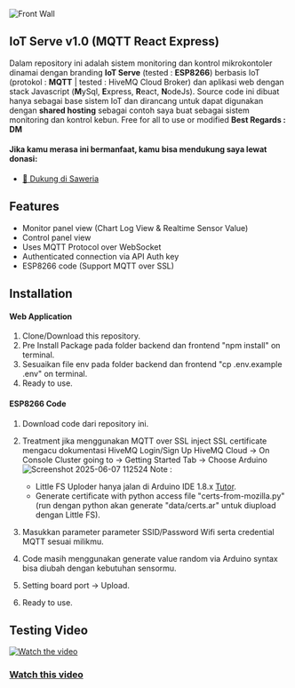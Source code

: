 ![Front Wall](https://github.com/user-attachments/assets/c773bb4b-0480-4c07-8387-2ff702dc290b)

## IoT Serve v1.0 (MQTT React Express)
Dalam repository ini adalah sistem monitoring dan kontrol mikrokontoler dinamai dengan branding **IoT Serve** (tested : **ESP8266**) berbasis IoT (protokol : **MQTT** | tested : HiveMQ Cloud Broker) dan aplikasi web dengan stack Javascript (**M**ySql, **E**xpress, **R**eact, **N**odeJs). Source code ini dibuat hanya sebagai base sistem IoT dan dirancang untuk dapat digunakan dengan **shared hosting** sebagai contoh saya buat sebagai sistem monitoring dan kontrol kebun. Free for all to use or modified **Best Regards : DM**

#### Jika kamu merasa ini bermanfaat, kamu bisa mendukung saya lewat donasi:
- [🎁 Dukung di Saweria](https://saweria.co/dmaulana)

## Features 
- Monitor panel view (Chart Log View & Realtime Sensor Value)
- Control panel view
- Uses MQTT Protocol over WebSocket
- Authenticated connection via API Auth key
- ESP8266 code (Support MQTT over SSL)

## Installation
#### Web Application
1. Clone/Download this repository.
2. Pre Install Package pada folder backend dan frontend "npm install" on terminal.
3. Sesuaikan file env pada folder backend dan frontend "cp .env.example .env" on terminal.
4. Ready to use.

#### ESP8266 Code
1. Download code dari repository ini.
2. Treatment jika menggunakan MQTT over SSL inject SSL certificate mengacu dokumentasi HiveMQ
   Login/Sign Up HiveMQ Cloud -> On Console Cluster going to -> Getting Started Tab -> Choose Arduino
   ![Screenshot 2025-06-07 112524](https://github.com/user-attachments/assets/35cd1de4-1ca7-461d-8fcc-42dec78361f0)
   Note :
   - Little FS Uploder hanya jalan di Arduino IDE 1.8.x [Tutor](https://randomnerdtutorials.com/install-esp8266-nodemcu-littlefs-arduino/).
   - Generate certificate with python access file "certs-from-mozilla.py" (run dengan python akan generate "data/certs.ar" untuk diupload dengan Little FS).
  
4. Masukkan parameter parameter SSID/Password Wifi serta credential MQTT sesuai milikmu.
5. Code masih menggunakan generate value random via Arduino syntax bisa diubah dengan kebutuhan sensormu.
6. Setting board port -> Upload.
7. Ready to use.

## Testing Video
[![Watch the video](https://img.youtube.com/vi/6AZEsBuW6Ag/maxresdefault.jpg)](https://youtu.be/6AZEsBuW6Ag)
### [Watch this video](https://youtu.be/6AZEsBuW6Ag)

